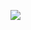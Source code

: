 ![](http://github-profile-summary-cards.vercel.app/api/cards/repos-per-language?username=0blto&theme=discord_old_blurple)
